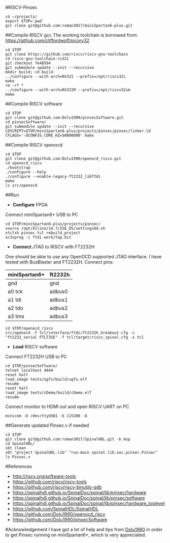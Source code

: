 #RISCV-Pinsec
```
cd ~/projects/
export $TOP=`pwd`
git clone git@github.com:roman3017/miniSpartan6-plus.git
```
##Compile RISCV gcc
The working toolchain is borrowed from: https://github.com/cliffordwolf/picorv32
```
cd $TOP
git clone https://github.com/riscv/riscv-gnu-toolchain
cd riscv-gnu-toolchain-rv32i
git checkout 7e48594
git submodule update --init --recursive
mkdir build; cd build
../configure --with-arch=RV32I --prefix=/opt/riscv32i
make
rm -rf *
../configure --with-arch=RV32IM --prefix=/opt/riscv32im
make

```

##Compile RISCV software
```
cd $TOP
git clone git@github.com:Dolu1990/pinsecSoftware.git
cd pinsecSoftware/
git submodule update --init --recursive
LDSCRIPT=$TOP/miniSpartan6-plus/projects/pinsec/pinsec/linker.ld CFLAGS='-DCONFIG_CORE_HZ=50000000' make
```

##Compile RISCV openocd
```
cd $TOP
git clone git@github.com:Dolu1990/openocd_riscv.git
cd openocd_riscv
./bootstrap
./configure --help
./configure --enable-legacy-ft2232_libftdi
make
ls src/openocd
```

##Run
 - **Configure** FPGA

 Connect miniSpartan6+ USB to PC
```
cd $TOP/miniSpartan6-plus/projects/pinsec/
source /opt/Xilinx/14.7/ISE_DS/settings64.sh
xtclsh pinsec.tcl rebuild_project
xc3sprog -c ftdi work/top.bit
```

 - **Connect** JTAG to RISCV with FT2232H
 
 One should be able to use any OpenOCD supported JTAG interface. I have tested with BusBlaster and FT2232H. 
Connect pins: 

miniSpartan6+ | ft2232h
----|--------
gnd |gnd
a0 tck |adbus0
a1 tdi |adbus1
a2 tdo |adbus2
a3 tms |adbus3

```
cd $TOP/openocd_riscv
src/openocd -f tcl/interface/ftdi/ft2232h_breakout.cfg -c "ft2232_serial FTLT3SE" -f tcl/target/riscv_spinal.cfg -s tcl
```

 - **Load** RISCV software
 
 Connect FT2232H USB to PC
```
cd $TOP/pinsecSoftware/
telnet localhost 4444
reset halt
load_image tests/ugfx/build/ugfx.elf
resume
reset halt
load_image tests/cDemo/build/cDemo.elf
resume
```

 Connect monitor to HDMI out and open RISCV UART on PC
```
minicom -D /dev/ttyUSB1 -b 115200 -8 
```

##Generate updated Pinsec.v if needed
```
cd $TOP
git clone git@github.com:roman3017/SpinalHDL.git -b msp
cd SpinalHDL/
sbt clean
sbt "project SpinalHDL-lib" "run-main spinal.lib.soc.pinsec.Pinsec"
ls Pinsec.v
```

#References
 - http://riscv.org/software-tools
 - https://github.com/riscv/riscv-tools
 - https://github.com/riscv/riscv-binutils-gdb
 - https://spinalhdl.github.io/SpinalDoc/spinal/lib/pinsec/hardware
 - https://spinalhdl.github.io/SpinalDoc/spinal/lib/pinsec/software
 - https://spinalhdl.github.io/SpinalDoc/spinal/lib/pinsec/hardware_toplevel 
 - https://github.com/SpinalHDL/SpinalHDL
 - https://github.com/Dolu1990/openocd_riscv
 - https://github.com/Dolu1990/pinsecSoftware

#Acknowledgement
I have got a lot of help and tips from [Dolu1990](https://github.com/Dolu1990)
in order to get Pinsec running on miniSpartan6+, which is very appreciated.
